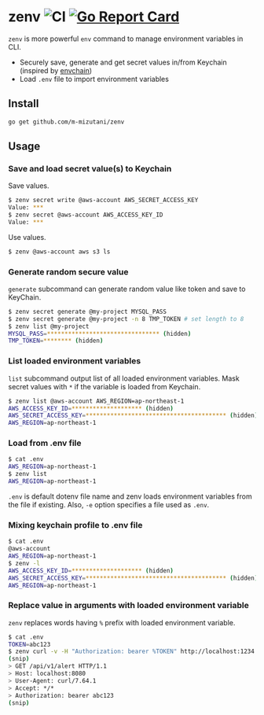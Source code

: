 # zenv ![CI](https://github.com/m-mizutani/zenv/actions/workflows/test.yml/badge.svg) [![Go Report Card](https://goreportcard.com/badge/github.com/m-mizutani/zenv)](https://goreportcard.com/report/github.com/m-mizutani/zenv)

`zenv` is more powerful `env` command to manage environment variables in CLI.

- Securely save, generate and get secret values in/from Keychain (inspired by [envchain](https://github.com/sorah/envchain))
- Load `.env` file to import environment variables

## Install

```sh
go get github.com/m-mizutani/zenv
```

## Usage

### Save and load secret value(s) to Keychain

Save values.
```sh
$ zenv secret write @aws-account AWS_SECRET_ACCESS_KEY
Value: ***
$ zenv secret @aws-account AWS_ACCESS_KEY_ID
Value: ***
```

Use values.
```sh
$ zenv @aws-account aws s3 ls
```

### Generate random secure value

`generate` subcommand can generate random value like token and save to KeyChain.

```sh
$ zenv secret generate @my-project MYSQL_PASS
$ zenv secret generate @my-project -n 8 TMP_TOKEN # set length to 8
$ zenv list @my-project
MYSQL_PASS=******************************** (hidden)
TMP_TOKEN=******** (hidden)
```

### List loaded environment variables

`list` subcommand output list of all loaded environment variables. Mask secret values with `*` if the variable is loaded from Keychain.

```sh
$ zenv list @aws-account AWS_REGION=ap-northeast-1
AWS_ACCESS_KEY_ID=******************** (hidden)
AWS_SECRET_ACCESS_KEY=**************************************** (hidden)
AWS_REGION=ap-northeast-1
```

### Load from .env file

```sh
$ cat .env
AWS_REGION=ap-northeast-1
$ zenv list
AWS_REGION=ap-northeast-1
```

`.env` is default dotenv file name and zenv loads environment variables from the file if existing. Also, `-e` option specifies a file used as `.env`.

### Mixing keychain profile to .env file

```sh
$ cat .env
@aws-account
AWS_REGION=ap-northeast-1
$ zenv -l
AWS_ACCESS_KEY_ID=******************** (hidden)
AWS_SECRET_ACCESS_KEY=**************************************** (hidden)
AWS_REGION=ap-northeast-1
```

### Replace value in arguments with loaded environment variable

`zenv` replaces words having `%` prefix with loaded environment variable.

```sh
$ cat .env
TOKEN=abc123
$ zenv curl -v -H "Authorization: bearer %TOKEN" http://localhost:1234
(snip)
> GET /api/v1/alert HTTP/1.1
> Host: localhost:8080
> User-Agent: curl/7.64.1
> Accept: */*
> Authorization: bearer abc123
(snip)
```
